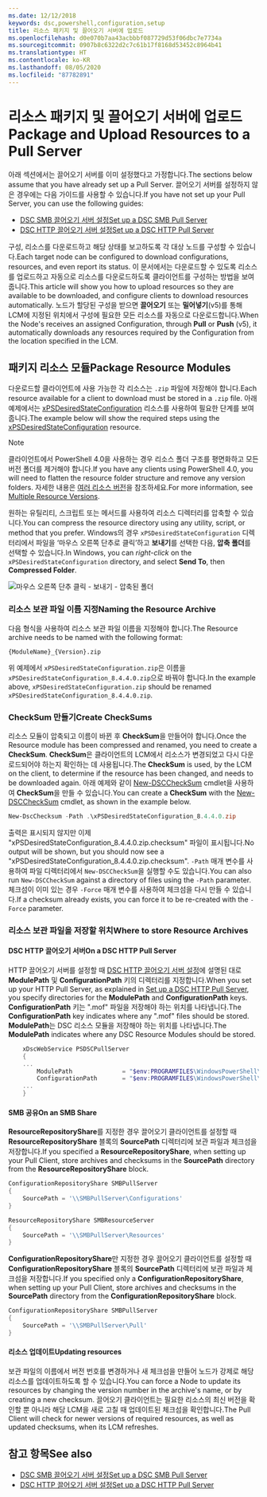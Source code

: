 ```yaml
---
ms.date: 12/12/2018
keywords: dsc,powershell,configuration,setup
title: 리소스 패키지 및 끌어오기 서버에 업로드
ms.openlocfilehash: d0e070b7aa43acbbbf087729d53f06dbc7e7734a
ms.sourcegitcommit: 0907b8c6322d2c7c61b17f8168d53452c8964b41
ms.translationtype: HT
ms.contentlocale: ko-KR
ms.lasthandoff: 08/05/2020
ms.locfileid: "87782891"
---
```

# <a name="package-and-upload-resources-to-a-pull-server"></a><span data-ttu-id="8b511-103">리소스 패키지 및 끌어오기 서버에 업로드</span><span class="sxs-lookup"><span data-stu-id="8b511-103">Package and Upload Resources to a Pull Server</span></span>

<span data-ttu-id="8b511-104">아래 섹션에서는 끌어오기 서버를 이미 설정했다고 가정합니다.</span><span class="sxs-lookup"><span data-stu-id="8b511-104">The sections below assume that you have already set up a Pull Server.</span></span> <span data-ttu-id="8b511-105">끌어오기 서버를 설정하지 않은 경우에는 다음 가이드를 사용할 수 있습니다.</span><span class="sxs-lookup"><span data-stu-id="8b511-105">If you have not set up your Pull Server, you can use the following guides:</span></span>

- [<span data-ttu-id="8b511-106">DSC SMB 끌어오기 서버 설정</span><span class="sxs-lookup"><span data-stu-id="8b511-106">Set up a DSC SMB Pull Server</span></span>](pullServerSmb.md)
- [<span data-ttu-id="8b511-107">DSC HTTP 끌어오기 서버 설정</span><span class="sxs-lookup"><span data-stu-id="8b511-107">Set up a DSC HTTP Pull Server</span></span>](pullServer.md)

<span data-ttu-id="8b511-108">구성, 리소스를 다운로드하고 해당 상태를 보고하도록 각 대상 노드를 구성할 수 있습니다.</span><span class="sxs-lookup"><span data-stu-id="8b511-108">Each target node can be configured to download configurations, resources, and even report its status.</span></span> <span data-ttu-id="8b511-109">이 문서에서는 다운로드할 수 있도록 리소스를 업로드하고 자동으로 리소스를 다운로드하도록 클라이언트를 구성하는 방법을 보여 줍니다.</span><span class="sxs-lookup"><span data-stu-id="8b511-109">This article will show you how to upload resources so they are available to be downloaded, and configure clients to download resources automatically.</span></span> <span data-ttu-id="8b511-110">노드가 할당된 구성을 받으면 **끌어오기** 또는 **밀어넣기**(v5)를 통해 LCM에 지정된 위치에서 구성에 필요한 모든 리소스를 자동으로 다운로드합니다.</span><span class="sxs-lookup"><span data-stu-id="8b511-110">When the Node's receives an assigned Configuration, through **Pull** or **Push** (v5), it automatically downloads any resources required by the Configuration from the location specified in the LCM.</span></span>

## <a name="package-resource-modules"></a><span data-ttu-id="8b511-111">패키지 리소스 모듈</span><span class="sxs-lookup"><span data-stu-id="8b511-111">Package Resource Modules</span></span>

<span data-ttu-id="8b511-112">다운로드할 클라이언트에 사용 가능한 각 리소스는 `.zip` 파일에 저장해야 합니다.</span><span class="sxs-lookup"><span data-stu-id="8b511-112">Each resource available for a client to download must be stored in a `.zip` file.</span></span> <span data-ttu-id="8b511-113">아래 예제에서는 [xPSDesiredStateConfiguration](https://www.powershellgallery.com/packages/xPSDesiredStateConfiguration/8.4.0.0) 리소스를 사용하여 필요한 단계를 보여 줍니다.</span><span class="sxs-lookup"><span data-stu-id="8b511-113">The example below will show the required steps using the [xPSDesiredStateConfiguration](https://www.powershellgallery.com/packages/xPSDesiredStateConfiguration/8.4.0.0) resource.</span></span>

> [!NOTE]
> <span data-ttu-id="8b511-114">클라이언트에서 PowerShell 4.0을 사용하는 경우 리소스 폴더 구조를 평면화하고 모든 버전 폴더를 제거해야 합니다.</span><span class="sxs-lookup"><span data-stu-id="8b511-114">If you have any clients using PowerShell 4.0, you will need to flatten the resource folder structure and remove any version folders.</span></span> <span data-ttu-id="8b511-115">자세한 내용은 [여러 리소스 버전](../configurations/import-dscresource.md#multiple-resource-versions)을 참조하세요.</span><span class="sxs-lookup"><span data-stu-id="8b511-115">For more information, see [Multiple Resource Versions](../configurations/import-dscresource.md#multiple-resource-versions).</span></span>

<span data-ttu-id="8b511-116">원하는 유틸리티, 스크립트 또는 메서드를 사용하여 리소스 디렉터리를 압축할 수 있습니다.</span><span class="sxs-lookup"><span data-stu-id="8b511-116">You can compress the resource directory using any utility, script, or method that you prefer.</span></span> <span data-ttu-id="8b511-117">Windows의 경우 `xPSDesiredStateConfiguration` 디렉터리에서 파일을 ‘마우스 오른쪽 단추로 클릭’하고 **보내기**를 선택한 다음, **압축 폴더**를 선택할 수 있습니다.</span><span class="sxs-lookup"><span data-stu-id="8b511-117">In Windows, you can _right-click_ on the `xPSDesiredStateConfiguration` directory, and select **Send To**, then **Compressed Folder**.</span></span>

![마우스 오른쪽 단추 클릭 - 보내기 - 압축된 폴더](media/package-upload-resources/right-click.gif)

### <a name="naming-the-resource-archive"></a><span data-ttu-id="8b511-119">리소스 보관 파일 이름 지정</span><span class="sxs-lookup"><span data-stu-id="8b511-119">Naming the Resource Archive</span></span>

<span data-ttu-id="8b511-120">다음 형식을 사용하여 리소스 보관 파일 이름을 지정해야 합니다.</span><span class="sxs-lookup"><span data-stu-id="8b511-120">The Resource archive needs to be named with the following format:</span></span>

```
{ModuleName}_{Version}.zip
```

<span data-ttu-id="8b511-121">위 예제에서 `xPSDesiredStateConfiguration.zip`은 이름을 `xPSDesiredStateConfiguration_8.4.4.0.zip`으로 바꿔야 합니다.</span><span class="sxs-lookup"><span data-stu-id="8b511-121">In the example above, `xPSDesiredStateConfiguration.zip` should be renamed `xPSDesiredStateConfiguration_8.4.4.0.zip`.</span></span>

### <a name="create-checksums"></a><span data-ttu-id="8b511-122">CheckSum 만들기</span><span class="sxs-lookup"><span data-stu-id="8b511-122">Create CheckSums</span></span>

<span data-ttu-id="8b511-123">리소스 모듈이 압축되고 이름이 바뀐 후 **CheckSum**을 만들어야 합니다.</span><span class="sxs-lookup"><span data-stu-id="8b511-123">Once the Resource module has been compressed and renamed, you need to create a **CheckSum**.</span></span> <span data-ttu-id="8b511-124">**CheckSum**은 클라이언트의 LCM에서 리소스가 변경되었고 다시 다운로드되어야 하는지 확인하는 데 사용됩니다.</span><span class="sxs-lookup"><span data-stu-id="8b511-124">The **CheckSum** is used, by the LCM on the client, to determine if the resource has been changed, and needs to be downloaded again.</span></span> <span data-ttu-id="8b511-125">아래 예제와 같이 [New-DSCCheckSum](/powershell/module/PSDesiredStateConfiguration/New-DSCCheckSum) cmdlet을 사용하여 **CheckSum**을 만들 수 있습니다.</span><span class="sxs-lookup"><span data-stu-id="8b511-125">You can create a **CheckSum** with the [New-DSCCheckSum](/powershell/module/PSDesiredStateConfiguration/New-DSCCheckSum) cmdlet, as shown in the example below.</span></span>

```powershell
New-DscChecksum -Path .\xPSDesiredStateConfiguration_8.4.4.0.zip
```

<span data-ttu-id="8b511-126">출력은 표시되지 않지만 이제 "xPSDesiredStateConfiguration_8.4.4.0.zip.checksum" 파일이 표시됩니다.</span><span class="sxs-lookup"><span data-stu-id="8b511-126">No output will be shown, but you should now see a "xPSDesiredStateConfiguration_8.4.4.0.zip.checksum".</span></span> <span data-ttu-id="8b511-127">`-Path` 매개 변수를 사용하여 파일 디렉터리에서 `New-DSCCheckSum`을 실행할 수도 있습니다.</span><span class="sxs-lookup"><span data-stu-id="8b511-127">You can also run `New-DSCCheckSum` against a directory of files using the `-Path` parameter.</span></span> <span data-ttu-id="8b511-128">체크섬이 이미 있는 경우 `-Force` 매개 변수를 사용하여 체크섬을 다시 만들 수 있습니다.</span><span class="sxs-lookup"><span data-stu-id="8b511-128">If a checksum already exists, you can force it to be re-created with the `-Force` parameter.</span></span>

### <a name="where-to-store-resource-archives"></a><span data-ttu-id="8b511-129">리소스 보관 파일을 저장할 위치</span><span class="sxs-lookup"><span data-stu-id="8b511-129">Where to store Resource Archives</span></span>

#### <a name="on-a-dsc-http-pull-server"></a><span data-ttu-id="8b511-130">DSC HTTP 끌어오기 서버</span><span class="sxs-lookup"><span data-stu-id="8b511-130">On a DSC HTTP Pull Server</span></span>

<span data-ttu-id="8b511-131">HTTP 끌어오기 서버를 설정할 때 [DSC HTTP 끌어오기 서버 설정](pullServer.md)에 설명된 대로 **ModulePath** 및 **ConfigurationPath** 키의 디렉터리를 지정합니다.</span><span class="sxs-lookup"><span data-stu-id="8b511-131">When you set up your HTTP Pull Server, as explained in [Set up a DSC HTTP Pull Server](pullServer.md), you specify directories for the **ModulePath** and **ConfigurationPath** keys.</span></span> <span data-ttu-id="8b511-132">**ConfigurationPath** 키는 ".mof" 파일을 저장해야 하는 위치를 나타냅니다.</span><span class="sxs-lookup"><span data-stu-id="8b511-132">The **ConfigurationPath** key indicates where any ".mof" files should be stored.</span></span> <span data-ttu-id="8b511-133">**ModulePath**는 DSC 리소스 모듈을 저장해야 하는 위치를 나타냅니다.</span><span class="sxs-lookup"><span data-stu-id="8b511-133">The **ModulePath** indicates where any DSC Resource Modules should be stored.</span></span>

```powershell
    xDscWebService PSDSCPullServer
    {
    ...
        ModulePath              = "$env:PROGRAMFILES\WindowsPowerShell\DscService\Modules"
        ConfigurationPath       = "$env:PROGRAMFILES\WindowsPowerShell\DscService\Configuration"
    ...
    }

```

#### <a name="on-an-smb-share"></a><span data-ttu-id="8b511-134">SMB 공유</span><span class="sxs-lookup"><span data-stu-id="8b511-134">On an SMB Share</span></span>

<span data-ttu-id="8b511-135">**ResourceRepositoryShare**를 지정한 경우 끌어오기 클라이언트를 설정할 때 **ResourceRepositoryShare** 블록의 **SourcePath** 디렉터리에 보관 파일과 체크섬을 저장합니다.</span><span class="sxs-lookup"><span data-stu-id="8b511-135">If you specified a **ResourceRepositoryShare**, when setting up your Pull Client, store archives and checksums in the **SourcePath** directory from the **ResourceRepositoryShare** block.</span></span>

```powershell
ConfigurationRepositoryShare SMBPullServer
{
    SourcePath = '\\SMBPullServer\Configurations'
}

ResourceRepositoryShare SMBResourceServer
{
    SourcePath = '\\SMBPullServer\Resources'
}
```

<span data-ttu-id="8b511-136">**ConfigurationRepositoryShare**만 지정한 경우 끌어오기 클라이언트를 설정할 때 **ConfigurationRepositoryShare** 블록의 **SourcePath** 디렉터리에 보관 파일과 체크섬을 저장합니다.</span><span class="sxs-lookup"><span data-stu-id="8b511-136">If you specified only a **ConfigurationRepositoryShare**, when setting up your Pull Client, store archives and checksums in the **SourcePath** directory from the **ConfigurationRepositoryShare** block.</span></span>

```powershell
ConfigurationRepositoryShare SMBPullServer
{
    SourcePath = '\\SMBPullServer\Pull'
}
```

#### <a name="updating-resources"></a><span data-ttu-id="8b511-137">리소스 업데이트</span><span class="sxs-lookup"><span data-stu-id="8b511-137">Updating resources</span></span>

<span data-ttu-id="8b511-138">보관 파일의 이름에서 버전 번호를 변경하거나 새 체크섬을 만들어 노드가 강제로 해당 리소스를 업데이트하도록 할 수 있습니다.</span><span class="sxs-lookup"><span data-stu-id="8b511-138">You can force a Node to update its resources by changing the version number in the archive's name, or by creating a new checksum.</span></span> <span data-ttu-id="8b511-139">끌어오기 클라이언트는 필요한 리소스의 최신 버전을 확인할 뿐 아니라 해당 LCM을 새로 고칠 때 업데이트된 체크섬을 확인합니다.</span><span class="sxs-lookup"><span data-stu-id="8b511-139">The Pull Client will check for newer versions of required resources, as well as updated checksums, when its LCM refreshes.</span></span>

## <a name="see-also"></a><span data-ttu-id="8b511-140">참고 항목</span><span class="sxs-lookup"><span data-stu-id="8b511-140">See also</span></span>

- [<span data-ttu-id="8b511-141">DSC SMB 끌어오기 서버 설정</span><span class="sxs-lookup"><span data-stu-id="8b511-141">Set up a DSC SMB Pull Server</span></span>](pullServerSmb.md)
- [<span data-ttu-id="8b511-142">DSC HTTP 끌어오기 서버 설정</span><span class="sxs-lookup"><span data-stu-id="8b511-142">Set up a DSC HTTP Pull Server</span></span>](pullServer.md)
